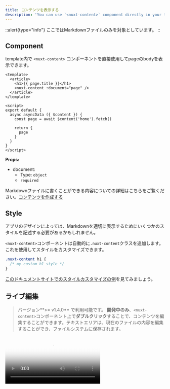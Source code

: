 ```yaml
---
title: コンテンツを表示する
description: 'You can use `<nuxt-content>` component directly in your template to display your Markdown.'
---
```


::alert{type="info"}
ここではMarkdownファイルのみを対象としています。
::

## Component

template内で `<nuxt-content>` コンポーネントを直接使用してpageのbodyを表示できます。

```vue
<template>
  <article>
    <h1>{{ page.title }}</h1>
    <nuxt-content :document="page" />
  </article>
</template>

<script>
export default {
  async asyncData ({ $content }) {
    const page = await $content('home').fetch()

    return {
      page
    }
  }
}
</script>
```


**Props:**
- document:
  - Type: `object`
  - `required`

Markdownファイルに書くことができる内容についての詳細はこちらをご覧ください。[コンテンツを作成する](/ja/writing#markdown)

## Style

アプリのデザインによっては、Markdownを適切に表示するためにいくつかのスタイルを記述する必要があるかもしれません。

`<nuxt-content>`コンポーネントは自動的に`.nuxt-content`クラスを追加します。これを使用してスタイルをカスタマイズできます。

```css
.nuxt-content h1 {
  /* my custom h1 style */
}
```

[このドキュメントサイトでのスタイルカスタマイズの例](https://github.com/nuxt/content/blob/master/docs/pages/_slug.vue)を見てみましょう。

## ライブ編集

> バージョン**>= v1.4.0** で利用可能です。
**開発中のみ**、`<nuxt-content>`コンポーネント上で**ダブルクリック**することで、コンテンツを編集することができます。テキストエリアは、現在のファイルの内容を編集することができ、ファイルシステムに保存されます。

<video poster="https://res.cloudinary.com/nuxt/video/upload/v1588091670/nuxt-content-ui_otfj5y.jpg" loop playsinline controls>
  <source src="https://res.cloudinary.com/nuxt/video/upload/v1588091670/nuxt-content-ui_otfj5y.webm" type="video/webm" />
  <source src="https://res.cloudinary.com/nuxt/video/upload/v1592314331/nuxt-content-ui_otfj5y.mp4" type="video/mp4" />
  <source src="https://res.cloudinary.com/nuxt/video/upload/v1588091670/nuxt-content-ui_otfj5y.ogv" type="video/ogg" />
</video>
